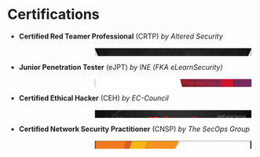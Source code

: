 # Certifications

- **Certified Red Teamer Professional** (CRTP) *by Altered Security*
<table style="border-collapse: collapse; width: 100%; height: 18px; border-style: hidden;" border="1">
<tbody>
<tr style="height: 18px; cborder-style: hidden;">
<td style="width: 34%; height: 18px; border-style: hidden;">
<p></p>
</td>
<td style="width: 66%; height: 18px; border-style: hidden;">
<img style="border-style: hidden;" src="/assets/images/CRTP.png" aspect-ratio="auto" height="300" /></td>
</tr>
</tbody>
</table>

- **Junior Penetration Tester** (eJPT) *by INE (FKA eLearnSecurity)*
<table style="border-collapse: collapse; width: 100%; height: 18px; border-style: hidden;" border="1">
<tbody>
<tr style="height: 18px; cborder-style: hidden;">
<td style="width: 34%; height: 18px; border-style: hidden;">
<p></p>
</td>
<td style="width: 66%; height: 18px; border-style: hidden;">
<img style="border-style: hidden;" src="/assets/images/EJPT.png" aspect-ratio="auto" height="300" /></td>
</tr>
</tbody>
</table>

- **Certified Ethical Hacker** (CEH) *by EC-Council*
<table style="border-collapse: collapse; width: 100%; height: 18px; border-style: hidden;" border="1">
<tbody>
<tr style="height: 18px; cborder-style: hidden;">
<td style="width: 34%; height: 18px; border-style: hidden;">
<p></p>
</td>
<td style="width: 66%; height: 18px; border-style: hidden;">
<img style="border-style: hidden;" src="/assets/images/CEH.png" aspect-ratio="auto" height="300" /></td>
</tr>
</tbody>
</table>

- **Certified Network Security Practitioner** (CNSP) *by The SecOps Group*
<table style="border-collapse: collapse; width: 100%; height: 18px; border-style: hidden;" border="1">
<tbody>
<tr style="height: 18px; cborder-style: hidden;">
<td style="width: 34%; height: 18px; border-style: hidden;">
<p></p>
</td>
<td style="width: 66%; height: 18px; border-style: hidden;">
<img style="border-style: hidden;" src="/assets/images/CNSP_SecOPS.png"  aspect-ratio="auto" height="300" /></td>
</tr>
</tbody>
</table>